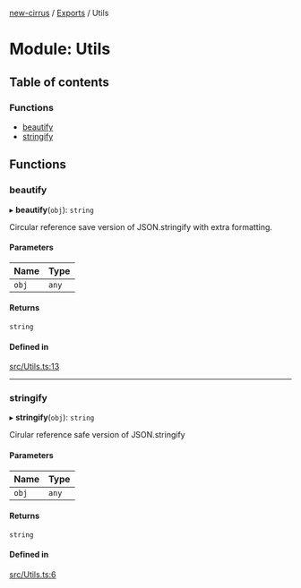 [new-cirrus](../README.md) / [Exports](../modules.md) / Utils

# Module: Utils

## Table of contents

### Functions

- [beautify](Utils.md#beautify)
- [stringify](Utils.md#stringify)

## Functions

### beautify

▸ **beautify**(`obj`): `string`

Circular reference save version of JSON.stringify with extra formatting.

#### Parameters

| Name | Type |
| :------ | :------ |
| `obj` | `any` |

#### Returns

`string`

#### Defined in

[src/Utils.ts:13](https://github.com/mcottontensor/PixelStreamingInfrastructure/blob/33ba8d3/new_cirrus/src/Utils.ts#L13)

___

### stringify

▸ **stringify**(`obj`): `string`

Cirular reference safe version of JSON.stringify

#### Parameters

| Name | Type |
| :------ | :------ |
| `obj` | `any` |

#### Returns

`string`

#### Defined in

[src/Utils.ts:6](https://github.com/mcottontensor/PixelStreamingInfrastructure/blob/33ba8d3/new_cirrus/src/Utils.ts#L6)
